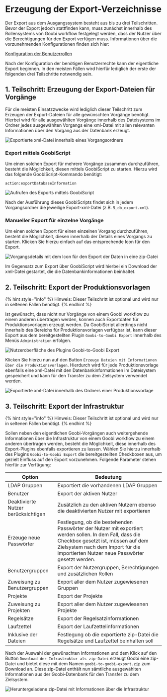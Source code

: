 # Erzeugung der Export-Verzeichnisse

Der Export aus dem Ausgangssystem besteht aus bis zu drei Teilschritten. Bevor der Export jedoch stattfinden kann, muss zunächst innerhalb des Rollensystems von Goobi workflow festgelegt werden, dass der Nutzer über die Berechtigungen für den Export verfügen muss. Informationen über die vorzunehmenden Konfigurationen finden sich hier:

[Konfiguration der Benutzerrollen](installation.md)

Nach der Konfiguration der benötigen Benutzerrechte kann der eigentliche Export beginnen. In den meisten Fällen wird hierfür lediglich der erste der folgenden drei Teilschritte notwendig sein.

## 1. Teilschritt: Erzeugung der Export-Dateien für Vorgänge

Für die meisten Einsatzzwecke wird lediglich dieser Teilschritt zum Erzeugen der Export-Dateien für alle gewünschten Vorgänge benötigt. Hierbei wird für alle ausgewählten Vorgänge innerhalb des Dateisystems im Ordner jedes ausgewählten Vorgangs eine xml-Datei mit allen relevanten Informationen über den Vorgang aus der Datenbank erzeugt.

![Exportierte xml-Datei innerhalb eines Vorgangsordners](images/goobi-to-goobi-export-filesystem-processes.png)

### Export mittels GoobiScript

Um einen solchen Export für mehrere Vorgänge zusammen durchzuführen, besteht die Möglichkeit, diesen mittels GoobiScript zu starten. Hierzu wird das folgende GoobiScript-Kommando benötigt:

```
action:exportDatabaseInformation
```

![Aufrufen des Exports mittels GoobiScript](images/goobi-to-goobi-export-goobiscript_de.png)

Nach der Ausführung dieses GoobiScripts findet sich in jedem Vorgangsordner die jeweilige Export-xml-Datei (z.B. `5_db_export.xml`).

### Manueller Export für einzelne Vorgänge

Um einen solchen Export für einen einzelnen Vorgang durchzuführen, besteht die Möglichkeit, diesen innerhalb der Details eines Vorgangs zu starten. Klicken Sie hierzu einfach auf das entsprechende Icon für den Export.

![Vorgangsdetails mit dem Icon für den Export der Daten in eine zip-Datei](images/goobi-to-goobi-export-single_de.png)

Im Gegensatz zum Export über GoobiScript wird hierbei ein Download der xml-Datei gestartet, die die Datenbankinformationen beinhaltet.

## 2. Teilschritt: Export der Produktionsvorlagen

{% hint style="info" %}
Hinweis: Dieser Teilschritt ist optional und wird nur in seltenen Fällen benötigt.
{% endhint %}

Ist gewünscht, dass nicht nur Vorgänge von einem Goobi workflow zu einem anderen übertragen werden, können auch Exportdaten für Produktionsvorlagen erzeugt werden. Da GoobiScript allerdings nicht innerhalb des Bereichs für Produktionsvorlagen verfügbar ist, kann dieser Export aus dem bereitgestellten Plugin `Goobi-to-Goobi Export` innerhalb des Menüs `Administration` erfolgen.

![Nutzeroberfläche des Plugins Goobi-to-Goobi Export](images/goobi-to-goobi-export_de.png)

Klicken Sie hierzu nun auf den Button `Erzeuge Dateien mit Informationen über die Produktionsvorlagen`. Hierdurch wird für jede Produktionsvorlage ebenfalls eine xml-Datei mit den Datenbankinformationen im Dateisystem gespeichert und kann für den Transfer zu dem Zielsystem verwendet werden.

![Exportierte xml-Datei innerhalb des Ordners einer Produktionsvorlage](images/goobi-to-goobi-export-filesystem-templates.png)

## 3. Teilschritt: Export der Infrastruktur

{% hint style="info" %}
Hinweis: Dieser Teilschritt ist optional und wird nur in seltenen Fällen benötigt.
{% endhint %}

Sollen neben den eigentlichen Goobi-Vorgängen auch weitergehende Informationen über die Infrastruktur von einem Goobi workflow zu einem anderen übertragen werden, besteht die Möglichkeit, diese innerhalb des Export-Plugins ebenfalls exportieren zu lassen. Wählen Sie hierzu innerhalb des Plugins `Goobi-to-Goobi Export` die bereitgestellten Checkboxen aus, um gezielt Einfluss auf den Export vorzunehmen. Folgende Parameter stehen hierfür zur Verfügung:

Option                         | Bedeutung
-------------------------------|------------------
LDAP Gruppen                   | Exportiert die vorhandenen LDAP Gruppen
Benutzer                       | Export der aktiven Nutzer
Deaktivierte Nutzer berücksichtigen | Zusätzlich zu den aktiven Nutzern ebenso die deaktivierten Nutzer mit exportieren
Erzeuge neue Passwörter       | Festlegung, ob die bestehenden Passwörter der Nutzer mit exportiert werden sollen. In dem Fall, dass die Checkbox gesetzt ist, müssen auf dem Zielsystem nach dem Import für die importierten Nutzer neue Passwörter gesetzt werden.
Benutzergruppen                | Export der Nutzergruppen, Berechtigungen und zusätzlichen Rollen
Zuweisung zu Benutzergruppen | Export aller dem Nutzer zugewiesenen Gruppen
Projekte                       | Export der Projekte
Zuweisung zu Projekten         | Export aller dem Nutzer zugewiesenen Projekte
Regelsätze                     | Export der Regelsatzinformationen
Laufzettel                     | Export der Laufzettelinformationen
Inklusive der Dateien              | Festlegung ob die exportierte zip-Datei die Regelsätze und Laufzettel beinhalten soll

Nach der Auswahl der gewünschten Informationen und dem Klick auf den Button `Download der Infrastruktur als zip-Datei` erzeugt Goobi eine zip-Datei und bietet diese mit dem Namen `goobi-to-goobi-export.zip` zum Download an. Diese zip-Datei enthält nun sämtliche ausgewählten Informationen aus der Goobi-Datenbank für den Transfer zu dem Zielsystem.

![Heruntergeladene zip-Datei mit Informationen über die Infrastruktur](images/goobi-to-goobi-export-filesystem-zip.png)

